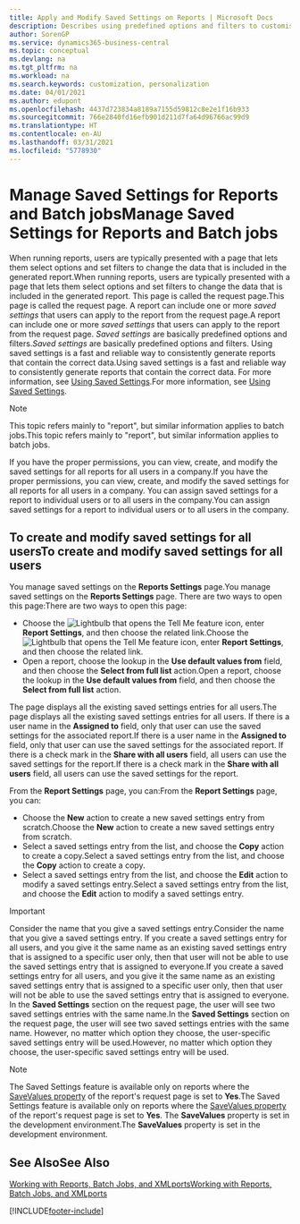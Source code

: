 ```yaml
---
title: Apply and Modify Saved Settings on Reports | Microsoft Docs
description: Describes using predefined options and filters to customise a report, and to generate the correct data.
author: SorenGP
ms.service: dynamics365-business-central
ms.topic: conceptual
ms.devlang: na
ms.tgt_pltfrm: na
ms.workload: na
ms.search.keywords: customization, personalization
ms.date: 04/01/2021
ms.author: edupont
ms.openlocfilehash: 4437d723834a8189a7155d59812c8e2e1f16b933
ms.sourcegitcommit: 766e2840fd16efb901d211d7fa64d96766ac99d9
ms.translationtype: HT
ms.contentlocale: en-AU
ms.lasthandoff: 03/31/2021
ms.locfileid: "5778930"
---
```

# <a name="manage-saved-settings-for-reports-and-batch-jobs"></a><span data-ttu-id="bb923-103">Manage Saved Settings for Reports and Batch jobs</span><span class="sxs-lookup"><span data-stu-id="bb923-103">Manage Saved Settings for Reports and Batch jobs</span></span>
<span data-ttu-id="bb923-104">When running reports, users are typically presented with a page that lets them select options and set filters to change the data that is included in the generated report.</span><span class="sxs-lookup"><span data-stu-id="bb923-104">When running reports, users are typically presented with a page that lets them select options and set filters to change the data that is included in the generated report.</span></span> <span data-ttu-id="bb923-105">This page is called the request page.</span><span class="sxs-lookup"><span data-stu-id="bb923-105">This page is called the request page.</span></span> <span data-ttu-id="bb923-106">A report can include one or more *saved settings* that users can apply to the report from the request page.</span><span class="sxs-lookup"><span data-stu-id="bb923-106">A report can include one or more *saved settings* that users can apply to the report from the request page.</span></span> <span data-ttu-id="bb923-107">*Saved settings* are basically predefined options and filters.</span><span class="sxs-lookup"><span data-stu-id="bb923-107">*Saved settings* are basically predefined options and filters.</span></span> <span data-ttu-id="bb923-108">Using saved settings is a fast and reliable way to consistently generate reports that contain the correct data.</span><span class="sxs-lookup"><span data-stu-id="bb923-108">Using saved settings is a fast and reliable way to consistently generate reports that contain the correct data.</span></span> <span data-ttu-id="bb923-109">For more information, see [Using Saved Settings](ui-work-report.md#SavedSettings).</span><span class="sxs-lookup"><span data-stu-id="bb923-109">For more information, see [Using Saved Settings](ui-work-report.md#SavedSettings).</span></span>

> [!NOTE]
> <span data-ttu-id="bb923-110">This topic refers mainly to "report", but similar information applies to batch jobs.</span><span class="sxs-lookup"><span data-stu-id="bb923-110">This topic refers mainly to "report", but similar information applies to batch jobs.</span></span>

<span data-ttu-id="bb923-111">If you have the proper permissions, you can view, create, and modify the saved settings for all reports for all users in a company.</span><span class="sxs-lookup"><span data-stu-id="bb923-111">If you have the proper permissions, you can view, create, and modify the saved settings for all reports for all users in a company.</span></span> <span data-ttu-id="bb923-112">You can assign saved settings for a report to individual users or to all users in the company.</span><span class="sxs-lookup"><span data-stu-id="bb923-112">You can assign saved settings for a report to individual users or to all users in the company.</span></span>

<!--
## Apply saved settings to a report
1. Open the report.

   The request page appears.    
2. In the **Saved Settings** section of the page, set the **Name** field  to the saved settings that you want to use.

   The **Saved Settings** section only appears if the report has been run before or if there are existing saved settings entries. The saved settings entry called **Last used options and filters** is always available. These settings are the option and filter values that were used the last time you ran the report.

-->

## <a name="to-create-and-modify-saved-settings-for-all-users"></a><span data-ttu-id="bb923-113">To create and modify saved settings for all users</span><span class="sxs-lookup"><span data-stu-id="bb923-113">To create and modify saved settings for all users</span></span>
<span data-ttu-id="bb923-114">You manage saved settings on the **Reports Settings** page.</span><span class="sxs-lookup"><span data-stu-id="bb923-114">You manage saved settings on the **Reports Settings** page.</span></span> <span data-ttu-id="bb923-115">There are two ways to open this page:</span><span class="sxs-lookup"><span data-stu-id="bb923-115">There are two ways to open this page:</span></span>
-   <span data-ttu-id="bb923-116">Choose the ![Lightbulb that opens the Tell Me feature](media/ui-search/search_small.png "Tell me what you want to do") icon, enter **Report Settings**, and then choose the related link.</span><span class="sxs-lookup"><span data-stu-id="bb923-116">Choose the ![Lightbulb that opens the Tell Me feature](media/ui-search/search_small.png "Tell me what you want to do") icon, enter **Report Settings**, and then choose the related link.</span></span>
-   <span data-ttu-id="bb923-117">Open a report, choose the lookup in the **Use default values from** field, and then choose the **Select from full list** action.</span><span class="sxs-lookup"><span data-stu-id="bb923-117">Open a report, choose the lookup in the **Use default values from** field, and then choose the **Select from full list** action.</span></span>

<span data-ttu-id="bb923-118">The page displays all the existing saved settings entries for all users.</span><span class="sxs-lookup"><span data-stu-id="bb923-118">The page displays all the existing saved settings entries for all users.</span></span> <span data-ttu-id="bb923-119">If there is a user name in the **Assigned to** field, only that user can use the saved settings for the associated report.</span><span class="sxs-lookup"><span data-stu-id="bb923-119">If there is a user name in the **Assigned to** field, only that user can use the saved settings for the associated report.</span></span> <span data-ttu-id="bb923-120">If there is a check mark in the **Share with all users** field, all users can use the saved settings for the report.</span><span class="sxs-lookup"><span data-stu-id="bb923-120">If there is a check mark in the **Share with all users** field, all users can use the saved settings for the report.</span></span>

<span data-ttu-id="bb923-121">From the **Report Settings** page, you can:</span><span class="sxs-lookup"><span data-stu-id="bb923-121">From the **Report Settings** page, you can:</span></span>
-   <span data-ttu-id="bb923-122">Choose the **New** action to create a new saved settings entry from scratch.</span><span class="sxs-lookup"><span data-stu-id="bb923-122">Choose the **New** action to create a new saved settings entry from scratch.</span></span>
-   <span data-ttu-id="bb923-123">Select a saved settings entry from the list, and choose the **Copy** action to create a copy.</span><span class="sxs-lookup"><span data-stu-id="bb923-123">Select a saved settings entry from the list, and choose the **Copy** action to create a copy.</span></span>
-   <span data-ttu-id="bb923-124">Select a saved settings entry from the list, and choose the **Edit** action to modify a saved settings entry.</span><span class="sxs-lookup"><span data-stu-id="bb923-124">Select a saved settings entry from the list, and choose the **Edit** action to modify a saved settings entry.</span></span>

> [!Important]
> <span data-ttu-id="bb923-125">Consider the name that you give a saved settings entry.</span><span class="sxs-lookup"><span data-stu-id="bb923-125">Consider the name that you give a saved settings entry.</span></span> <span data-ttu-id="bb923-126">If you create a saved settings entry for all users, and you give it the same name as an existing saved settings entry that is assigned to a specific user only, then that user will not be able to use the saved settings entry that is assigned to everyone.</span><span class="sxs-lookup"><span data-stu-id="bb923-126">If you create a saved settings entry for all users, and you give it the same name as an existing saved settings entry that is assigned to a specific user only, then that user will not be able to use the saved settings entry that is assigned to everyone.</span></span>  <span data-ttu-id="bb923-127">In the **Saved Settings** section on the request page, the user will see two saved settings entries with the same name.</span><span class="sxs-lookup"><span data-stu-id="bb923-127">In the **Saved Settings** section on the request page, the user will see two saved settings entries with the same name.</span></span> <span data-ttu-id="bb923-128">However, no matter which option they choose, the user-specific saved settings entry will be used.</span><span class="sxs-lookup"><span data-stu-id="bb923-128">However, no matter which option they choose, the user-specific saved settings entry will be used.</span></span>

> [!NOTE]
> <span data-ttu-id="bb923-129">The Saved Settings feature is available only on reports where the [SaveValues property](/dynamics365/business-central/dev-itpro/developer/properties/devenv-savevalues-property) of the report's request page is set to **Yes**.</span><span class="sxs-lookup"><span data-stu-id="bb923-129">The Saved Settings feature is available only on reports where the [SaveValues property](/dynamics365/business-central/dev-itpro/developer/properties/devenv-savevalues-property) of the report's request page is set to **Yes**.</span></span> <span data-ttu-id="bb923-130">The **SaveValues** property is set in the development environment.</span><span class="sxs-lookup"><span data-stu-id="bb923-130">The **SaveValues** property is set in the development environment.</span></span>  

## <a name="see-also"></a><span data-ttu-id="bb923-131">See Also</span><span class="sxs-lookup"><span data-stu-id="bb923-131">See Also</span></span>
[<span data-ttu-id="bb923-132">Working with Reports, Batch Jobs, and XMLports</span><span class="sxs-lookup"><span data-stu-id="bb923-132">Working with Reports, Batch Jobs, and XMLports</span></span>](ui-work-report.md)  


[!INCLUDE[footer-include](includes/footer-banner.md)]